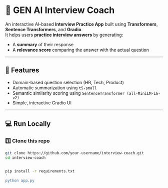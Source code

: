 # 🧠 GEN AI Interview Coach

An interactive AI-based **Interview Practice App** built using **Transformers**, **Sentence Transformers**, and **Gradio**.  
It helps users **practice interview answers** by generating:
- A **summary** of their response
- A **relevance score** comparing the answer with the actual question

---

## 🚀 Features
- Domain-based question selection (HR, Tech, Product)
- Automatic summarization using `t5-small`
- Semantic similarity scoring using `SentenceTransformer (all-MiniLM-L6-v2)`
- Simple, interactive Gradio UI

---

## 💻 Run Locally

### 1️⃣ Clone this repo
```bash
git clone https://github.com/your-username/interview-coach.git
cd interview-coach


pip install -r requirements.txt
'
python app.py

